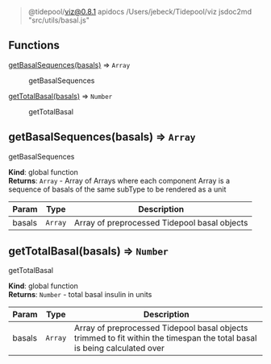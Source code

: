 
> @tidepool/viz@0.8.1 apidocs /Users/jebeck/Tidepool/viz
> jsdoc2md "src/utils/basal.js"

## Functions

<dl>
<dt><a href="#getBasalSequences">getBasalSequences(basals)</a> ⇒ <code>Array</code></dt>
<dd><p>getBasalSequences</p>
</dd>
<dt><a href="#getTotalBasal">getTotalBasal(basals)</a> ⇒ <code>Number</code></dt>
<dd><p>getTotalBasal</p>
</dd>
</dl>

<a name="getBasalSequences"></a>

## getBasalSequences(basals) ⇒ <code>Array</code>
getBasalSequences

**Kind**: global function  
**Returns**: <code>Array</code> - Array of Arrays where each component Array is a sequence of basals
                of the same subType to be rendered as a unit  

| Param | Type | Description |
| --- | --- | --- |
| basals | <code>Array</code> | Array of preprocessed Tidepool basal objects |

<a name="getTotalBasal"></a>

## getTotalBasal(basals) ⇒ <code>Number</code>
getTotalBasal

**Kind**: global function  
**Returns**: <code>Number</code> - total basal insulin in units  

| Param | Type | Description |
| --- | --- | --- |
| basals | <code>Array</code> | Array of preprocessed Tidepool basal objects                         trimmed to fit within the timespan the total basal                         is being calculated over |

